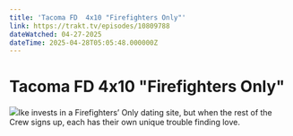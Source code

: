 ```yaml
---
title: 'Tacoma FD  4x10 "Firefighters Only"' 
link: https://trakt.tv/episodes/10809788
dateWatched: 04-27-2025
dateTime: 2025-04-28T05:05:48.000000Z
---
```

# Tacoma FD  4x10 "Firefighters Only"

![](https://walter-r2.trakt.tv/images/episodes/010/809/788/screenshots/thumb/f222436f7b.jpg)Ike invests in a Firefighters’ Only dating site, but when the rest of the Crew signs up, each has their own unique trouble finding love.
